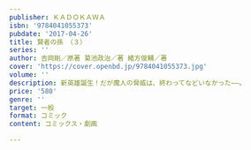 ```yaml
---
publisher: ＫＡＤＯＫＡＷＡ
isbn: '9784041055373'
pubdate: '2017-04-26'
title: 賢者の孫　（３）
series: ''
author: 吉岡剛／原著 菊池政治／著 緒方俊輔／著
cover: 'https://cover.openbd.jp/9784041055373.jpg'
volume: ''
description: 新英雄誕生！だが魔人の脅威は、終わってなどいなかった――。
price: '580'
genre: ''
target: 一般
format: コミック
content: コミックス・劇画

---
```

